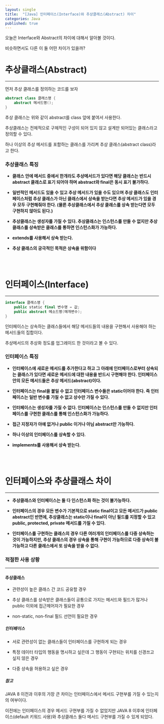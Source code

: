 ```yaml
---
layout: single
title:  "[Java] 인터페이스(Interface)와 추상클래스(Abstract) 차이"
categories: Java
published: true
---
```


오늘은 Interface와 Abstract의 차이에 대해서 알아볼 것이다.

비슷하면서도 다른 이 둘 어떤 차이가 있을까?

# 추상클래스(Abstract)

---

먼저 추상 클래스를 정의하는 코드를 보자

```java
abstract class 클래스명 {
    abstract 메서드명();
}
```

추상 클래스는 위와 같이 abstract를 class 앞에 붙여서 사용한다.

추상클래스는 전체적으로 구체적인 구성이 되어 있지 않고 설계만 되어있는 클래스라고 정의할 수 있다.

하나 이상의 추상 메서드를 포함하는 클래스를 가리켜 추상 클래스(abstract class)라고 한다.

### 추상클래스 특징

* **클래스 안에 메서드 중에서 한개라도 추상메서드가 있다면 해당 클래스는 반드시 abstract 클래스로 표기 되어야 하며 abstract와 final은 동시 표기 불가하다.**

* **일반적인 메서드도 있을 수 있고 추상 메서드가 있을 수도 있으며 추상 클래스도 인터페이스처럼 추상 클래스가 아닌 클래스에서 상속을 받는다면 추상 메서드가 있을 경우 모두 구현해줘야 한다. (물론 추상클래스에서 추상 클래스를 상속 받는다면 모두 구현하지 않아도 된다.)**

* **추상클래스는 생성자를 가질 수 있다. 추상클래스는 인스턴스를 만들 수 없지만 추상 클래스를 상속받은 클래스를 통하면 인스턴스화가 가능하다.**

* **extends를 사용해서 상속 받는다.**

* **추상 클래스의 궁극적인 목적은 상속을 위함이다**


<br/><br/>
# 인터페이스(Interface)

---

```kotlin
interface 클래스명 {
    public static final 변수명 = 값;
    public abstract 메소드명(매개변수);
}
```

인터페이스는 상속하는 클래스들에서 해당 메서드들의 내용을 구현해서 사용해야 하는 메서드들의 집합이다.

추상메서드의 추상화 정도를 업그레이드 한 것이라고 볼 수 있다.

### 인터페이스 특징


* **인터페이스에 새로운 메서드를 추가한다고 하고 그 아래에 인터페이스로부터 상속되는 클래스가 있다면 새로운 메서드에 대한 내용을 반드시 구현해야 한다. 인터페이스 안의 모든 메서드들은 추상 메서드(abstract)이다.**

* **인터페이스는 final을 붙일 수 없고 인터페이스 변수들은 static이어야 한다. 즉 인터페이스는 일반 변수를 가질 수 없고 상수만 가질 수 있다.**

* **인터페이스는 생성자를 가질 수 없다. 인터페이스는 인스턴스를 만들 수 없지만 인터페이스를 구현한 클래스를 통해 인스턴스화가 가능하다.**

* **접근 지정자가 아예 없거나 public 이거나 아님 abstract만 가능하다.** 


* **하나 이상의 인터페이스를 상속할 수 있다.**

* **implements를 사용해서 상속 받는다.**


<br/><br/>
# 인터페이스와 추상클래스 차이

---

* **추상클래스와 인터페이스는 둘 다 인스턴스화 하는 것이 불가능하다.**

* **인터페이스의 경우 모든 변수가 기본적으로 static final이고 모든 메서드가 public abstract인 반면에, 추상클래스는 static이나 final이 아닌 필드를 지정할 수 있고 public, protected, private 메서드를 가질 수 있다.**

* **인터페이스를 구현하는 클래스의 경우 다른 여러개의 인터페이스를 다중 상속하는 것이 가능하지만, 추상 클래스의 경우 상속을 통해 구현이 가능하므로 다중 상속이 불가능하고 다른 클래스에서 또 상속을 받을 수 없다.**


### 적절한 사용 상황

---

#### 추상클래스

- 관련성이 높은 클래스 간 코드 공유할 경우

- 추상 클래스를 상속받은 클래스들이 공통으로 가지는 메서드와 필드가 많거나 public 이외에 접근제어자가 필요한 경우

- non-static, non-final 필드 선언이 필요한 경우


##### 인터페이스

- 서로 관련성이 없는 클래스들이 인터페이스를 구현하게 되는 경우

- 특정 데이터 타입의 행동을 명시하고 싶은데 그 행동이 구현되는 위치를 신경쓰고 싶지 않은 경우

- 다중 상속을 허용하고 싶은 경우

##### 참고

JAVA 8 이전과 이후의 가장 큰 차이는 인터페이스에서 메서드 구현부를 가질 수 있는지의 여부이다.

이전에는 인터페이스의 경우 메서드 구현부를 가질 수 없었지만 JAVA 8 이후에 인터페이스(default 키워드 사용)와 추상클래스 둘다 메서드 구현부를 가질 수 있게 되었다.




